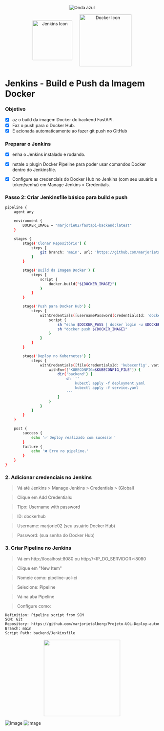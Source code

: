 <p align="center">
  <img src="https://capsule-render.vercel.app/api?type=waving&color=0000FF&height=120&section=header" alt="Onda azul" />
</p>

<p align="center">
  <img src="https://www.jenkins.io/images/logos/jenkins/jenkins.svg" alt="Jenkins Icon" width="130" style="vertical-align: middle;" />
  &nbsp;&nbsp;&nbsp;&nbsp;
  <img src="https://www.vectorlogo.zone/logos/docker/docker-icon.svg" alt="Docker Icon" width="170" style="vertical-align: middle;" />
</p>


# Jenkins - Build e Push da Imagem Docker

### Objetivo
- [x] az o build da imagem Docker do backend FastAPI.
- [x] Faz o push para o Docker Hub.
- [x] É acionada automaticamente ao fazer git push no GitHub

 ### Preparar o Jenkins
- [x] enha o Jenkins instalado e rodando.
- [x] nstale o plugin Docker Pipeline para poder usar comandos Docker dentro do Jenkinsfile.
- [x] Configure as credenciais do Docker Hub no Jenkins (com seu usuário e token/senha) em Manage Jenkins > Credentials.


### Passo 2: Criar Jenkinsfile básico para build e push
```bash
pipeline {
    agent any

    environment {
        DOCKER_IMAGE = "marjorie02/fastapi-backend:latest"
    }

    stages {
        stage('Clonar Repositório') {
            steps {
                git branch: 'main', url: 'https://github.com/marjorietalberg/Projeto-UOL-Deploy-automatizado.git'
            }
        }

        stage('Build da Imagem Docker') {
            steps {
                script {
                    docker.build("${DOCKER_IMAGE}")
                }
            }
        }

        stage('Push para Docker Hub') {
            steps {
                withCredentials([usernamePassword(credentialsId: 'dockerhub', usernameVariable: 'DOCKER_USER', passwordVariable: 'DOCKER_PASS')]) {
                    script {
                        sh "echo $DOCKER_PASS | docker login -u $DOCKER_USER --password-stdin"
                        sh "docker push ${DOCKER_IMAGE}"
                    }
                }
            }
        }

        stage('Deploy no Kubernetes') {
            steps {
                withCredentials([file(credentialsId: 'kubeconfig', variable: 'KUBECONFIG_FILE')]) {
                    withEnv(["KUBECONFIG=$KUBECONFIG_FILE"]) {
                        dir('backend') {
                            sh '''
                                kubectl apply -f deployment.yaml
                                kubectl apply -f service.yaml
                            '''
                        }
                    }
                }
            }
        }
    }

    post {
        success {
            echo '✅ Deploy realizado com sucesso!'
        }
        failure {
            echo '❌ Erro no pipeline.'
        }
    }
}

```
###  2. Adicionar credenciais no Jenkins
> Vá até Jenkins > Manage Jenkins > Credentials > (Global)

> Clique em Add Credentials:

> Tipo: Username with password

> ID: dockerhub

> Username: marjorie02 (seu usuário Docker Hub)

> Password: (sua senha do Docker Hub)

 ### 3. Criar Pipeline no Jenkins
> Vá em http://localhost:8080 ou http://<IP_DO_SERVIDOR>:8080

> Clique em "New Item"

> Nomeie como: pipeline-uol-ci

> Selecione: Pipeline

> Vá na aba Pipeline

> Configure como:

```bash
Definition: Pipeline script from SCM
SCM: Git
Repository: https://github.com/marjorietalberg/Projeto-UOL-Deploy-automatizado.git
Branch: main
Script Path: backend/Jenkinsfile
```



<p align="center">    
  <img src="https://github.com/user-attachments/assets/79a2e995-a1be-4192-9ded-771004ef7417" width="250">
</p>

<img src="https://github.com/user-attachments/assets/2a6e6c00-8740-49e8-8c01-277cf6911b63" alt="Image">

<img src="https://github.com/user-attachments/assets/dcbda047-484b-4c22-999a-38537af78a67" alt="Image">

